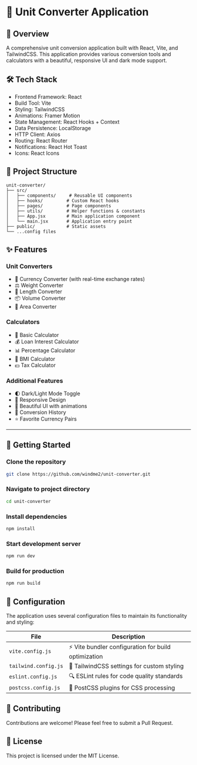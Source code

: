 # 🧮 Unit Converter Application

## 📖 Overview
 A comprehensive unit conversion application built with React, Vite, and TailwindCSS. This application provides various conversion tools and calculators with a beautiful, responsive UI and dark mode support.

## 🛠️ Tech Stack

- Frontend Framework: React
- Build Tool: Vite
- Styling: TailwindCSS
- Animations: Framer Motion
- State Management: React Hooks + Context
- Data Persistence: LocalStorage
- HTTP Client: Axios
- Routing: React Router
- Notifications: React Hot Toast
- Icons: React Icons

## 📁 Project Structure
```
unit-converter/
├── src/
│   ├── components/     # Reusable UI components
│   ├── hooks/         # Custom React hooks
│   ├── pages/         # Page components
│   ├── utils/         # Helper functions & constants
│   ├── App.jsx        # Main application component
│   └── main.jsx       # Application entry point
├── public/            # Static assets
└── ...config files
```

## ✨ Features

### Unit Converters
- 💱 Currency Converter (with real-time exchange rates)
- ⚖️ Weight Converter
- 📏 Length Converter
- 📦 Volume Converter
- 🔲 Area Converter

### Calculators
- 🧮 Basic Calculator
- 💰 Loan Interest Calculator
- 📊 Percentage Calculator
- 💪 BMI Calculator
- 💵 Tax Calculator

### Additional Features

- 🌓 Dark/Light Mode Toggle
- 📱 Responsive Design
- 🎨 Beautiful UI with animations
- 📖 Conversion History
- ⭐ Favorite Currency Pairs

---

## 🚀 Getting Started
### Clone the repository
```bash
git clone https://github.com/windme2/unit-converter.git
```

### Navigate to project directory
```bash
cd unit-converter
```

### Install dependencies
```bash
npm install
```
### Start development server
```bash
npm run dev
```

### Build for production
```bash
npm run build
```

## 🔧 Configuration
The application uses several configuration files to maintain its functionality and styling:

| File | Description |
|------|-------------|
| `vite.config.js` | ⚡ Vite bundler configuration for build optimization |
| `tailwind.config.js` | 🎨 TailwindCSS settings for custom styling |
| `eslint.config.js` | 🔍 ESLint rules for code quality standards |
| `postcss.config.js` | 🎯 PostCSS plugins for CSS processing |


## 🤝 Contributing
Contributions are welcome! Please feel free to submit a Pull Request.

## 📄 License
This project is licensed under the MIT License.